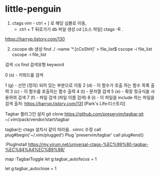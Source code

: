 # little-penguin

1. ctags
vim - ctrl + ] 로 해당 심볼로 이동, 
    - ctrl + T 뒤로가기
db 파일 생성
cd [소스 파일]
ctags -R .

https://harryp.tistory.com/130


2. cscope
db 생성
find ./ -name '*.[cCsShH]' > file_list$ cscope -i file_list
cscope -i file_list

검색
:cs find 검색유형 keyword

0 (s) - 키워드를 검색

1 (g) - 선언 (정의) 되어 있는 부분으로 이동
2 (d) - 이 함수가 호출 하는 함수 목록 출력
3 (c) - 이 함수를 호출하는 함수 출력
4 (t) - 문자열 검색
5 (e) - 확장 정규식을 사용하여 검색
7 (f) - 파일 검색 (파일 이름 검색)
8 (i) - 이 파일을 include 하는 파일을 검색
출처: https://harryp.tistory.com/131 [Park's Life:티스토리]

Tagbar
플러그인 설치
git clone https://github.com/preservim/tagbar.git \
  ~/.vim/pack/vendor/start/tagbar

tagbar는 ctags 설치시 같이 따라옴.
.vimrc 수정
call plug#begin('~/.vim/plugged')
Plug 'preservim/tagbar'
call plug#end()

:PlugInstall
https://my.yirum.net/universal-ctags-%EC%99%80-tagbar-%EC%84%A4%EC%B9%98/

 map <F12> :TagbarToggle<CR>
let g:tagbar_autofocus = 1

let g:tagbar_autoclose   = 1

